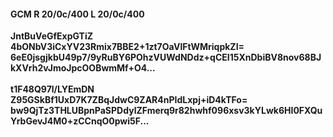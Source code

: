 #### GCM R 20/0c/400 L 20/0c/400
**JntBuVeGfExpGTiZ**<br/>**4bONbV3iCxYV23Rmix7BBE2+1zt7OaVlFtWMriqpkZI=**<br/>**6eE0jsgjkbU49p7/9yRuBY6POhzVUWdNDdz+qCEI15XnDbiBV8nov68BJkXVrh2vJmoJpcOOBwmMf+O4...**<br/><br/>
**t1F48Q97l/LYEmDN**<br/>**Z95GSkBf1UxD7K7ZBqJdwC9ZAR4nPIdLxpj+iD4kTFo=**<br/>**bw9QjTz3THLUBpnPaSPDdylZFmerq9r82hwhf096xsv3kYLwk6HI0FXQuYrbGevJ4M0+zCCnqO0pwi5F...**